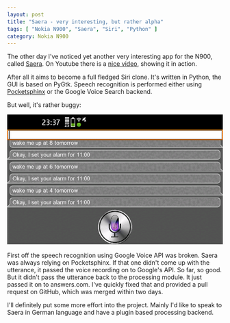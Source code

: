 ```yaml
--- 
layout: post
title: "Saera - very interesting, but rather alpha"
tags: [ "Nokia N900", "Saera", "Siri", "Python" ]
category: Nokia N900
---
```

The other day I've noticed yet another very interesting app for the N900,
called [Saera](http://talk.maemo.org/showthread.php?t=84753).  On Youtube
there is a [nice video](http://www.youtube.com/watch?v=ghVOH-6X1yg), showing
it in action.

After all it aims to become a full fledged Siri clone.  It's written in Python,
the GUI is based on PyGtk.  Speech recognition is performed either using 
[Pocketsphinx](http://www.speech.cs.cmu.edu/pocketsphinx/) or the Google
Voice Search backend.

But well, it's rather buggy:

![Screenshot of Saera](/assets/images/saera-fail.png)

First off the speech recognition using Google Voice API was broken.  Saera
was always relying on Pocketsphinx.  If that one didn't come up with the
utterance, it passed the voice recording on to Google's API.  So far, so good.
But it didn't pass the utterance back to the processing module.  It just
passed it on to answers.com.  I've quickly fixed that and provided a pull
request on GitHub, which was merged within two days.

I'll definitely put some more effort into the project.  Mainly I'd like to
speak to Saera in German language and have a plugin based processing backend.
